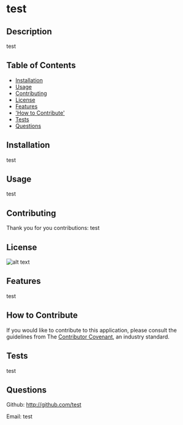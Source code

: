 # test
## Description

test

## Table of Contents 

- [Installation](#installation)
- [Usage](#usage)
- [Contributing](#contributing)
- [License](#license)
- [Features](#features)
- ['How to Contribute'](#how-to-contribute)
- [Tests](#tests)
- [Questions](#questions)

## Installation

test

## Usage

test

## Contributing

Thank you for you contributions:
test

## License

![alt text](https://img.shields.io/badge/MIT-blue)

## Features

test

## How to Contribute

If you would like to contribute to this application, please consult the guidelines from The [Contributor Covenant](https://www.contributor-covenant.org/), an industry standard.

## Tests

test

## Questions

Github: http://github.com/test

Email: test